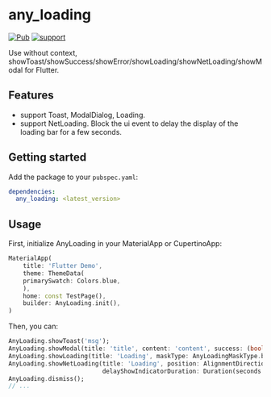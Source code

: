 # any_loading

[![Pub](https://img.shields.io/pub/v/any_loading.svg?style=flat-square)](https://pub.dev/packages/any_loading)
[![support](https://img.shields.io/badge/platform-android%20|%20ios%20|%20web%20|%20macos%20|%20windows%20|%20linux%20-blue.svg)](https://pub.dev/packages/any_loading)

Use without context, showToast/showSuccess/showError/showLoading/showNetLoading/showModal for Flutter.

## Features

* support Toast, ModalDialog, Loading.
* support NetLoading. Block the ui event to delay the display of the loading bar for a few seconds.

[comment]: <> (## Live Preview)

[comment]: <> (👉 [https://meetleev.github.io/flutter_any_loading]&#40;https://meetleev.github.io/flutter_any_loading/#/&#41;)

## Getting started

Add the package to your `pubspec.yaml`:

```yaml
dependencies:
  any_loading: <latest_version>
```

## Usage

First, initialize AnyLoading in your MaterialApp or CupertinoApp:

``` dart
MaterialApp(
    title: 'Flutter Demo',
    theme: ThemeData(
    primarySwatch: Colors.blue,
    ),
    home: const TestPage(),
    builder: AnyLoading.init(),
)
```

Then, you can:

``` dart
AnyLoading.showToast('msg');
AnyLoading.showModal(title: 'title', content: 'content', success: (bool isSuccess) => print('isSuccess--->$isSuccess'));
AnyLoading.showLoading(title: 'Loading', maskType: AnyLoadingMaskType.black, style:AnyLoadingStyle.dark());
AnyLoading.showNetLoading(title: 'Loading', position: AlignmentDirectional.center, 
                          delayShowIndicatorDuration: Duration(seconds: 5));
AnyLoading.dismiss();
// ...
```

[comment]: <> (## Additional information)